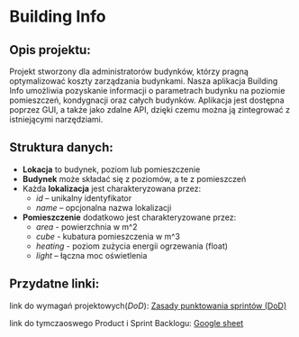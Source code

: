 # Building Info

## Opis projektu:
Projekt stworzony dla administratorów budynków, którzy pragną optymalizować koszty zarządzania budynkami. Nasza aplikacja Building Info umożliwia pozyskanie informacji o parametrach budynku na poziomie pomieszczeń, kondygnacji oraz całych budynków. Aplikacja jest dostępna poprzez GUI, a także jako zdalne API, dzięki czemu można ją zintegrować z istniejącymi narzędziami.

## Struktura danych:
- **Lokacja** to budynek, poziom lub pomieszczenie
- **Budynek** może składać się z poziomów, a te z pomieszczeń
- Każda **lokalizacja** jest charakteryzowana przez:
  - *id* – unikalny identyfikator
  - *name* – opcjonalna nazwa lokalizacji
- **Pomieszczenie** dodatkowo jest charakteryzowane przez:
  - *area* - powierzchnia w m^2
  - *cube* - kubatura pomieszczenia w m^3
  - *heating* - poziom zużycia energii ogrzewania (float)
  - *light* – łączna moc oświetlenia

## Przydatne linki:

link do wymagań projektowych(*DoD*): [Zasady punktowania sprintów (DoD)](https://docs.google.com/spreadsheets/d/e/2PACX-1vQndYCJCWd-LgB0E3TjUa2sMFUaV2M-3plaVgLB61xtYDLnorXlL9trQWuSvEYVByVTUqGMZVzwPiEJ/pubhtml)

link do tymczaoswego Product i Sprint Backlogu: [Google sheet](https://docs.google.com/spreadsheets/d/1De3WZcZFA9AvrjkqRHxhseTIAHGi7kNGydApnNlUyTc/edit?usp=sharing)
